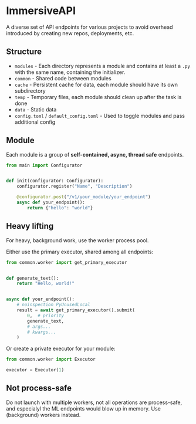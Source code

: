 # ImmersiveAPI

A diverse set of API endpoints for various projects to avoid overhead introduced by creating new repos, deployments,
etc.

## Structure

* `modules` - Each directory represents a module and contains at least a `.py` with the same name, containing the
  initializer.
* `common` - Shared code between modules
* `cache` - Persistent cache for data, each module should have its own subdirectory
* `temp` - Temporary files, each module should clean up after the task is done
* `data` - Static data
* `config.toml` / `default_config.toml` - Used to toggle modules and pass additional config

## Module

Each module is a group of **self-contained, async, thread safe** endpoints.

````py
from main import Configurator


def init(configurator: Configurator):
    configurator.register("Name", "Description")

    @configurator.post("/v1/your_module/your_endpoint")
    async def your_endpoint():
        return {"hello": "world"}
````

## Heavy lifting

For heavy, background work, use the worker process pool.

Either use the primary executor, shared among all endpoints:

```py
from common.worker import get_primary_executor


def generate_text():
    return "Hello, world!"


async def your_endpoint():
    # noinspection PyUnusedLocal
    result = await get_primary_executor().submit(
        0,  # priority
        generate_text,
        # args...
        # kwargs...
    )
```

Or create a private executor for your module:

```py
from common.worker import Executor

executor = Executor(1)
```

## Not process-safe

Do not launch with multiple workers, not all operations are process-safe, and especialyl the ML endpoints would blow up in memory. Use (background) workers instead.